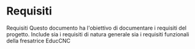 Requisiti
=========

Requisiti
Questo documento ha l'obiettivo di documentare i requisiti del progetto. Include sia i requisiti di natura generale sia i requisiti funzionali della fresatrice EducCNC

